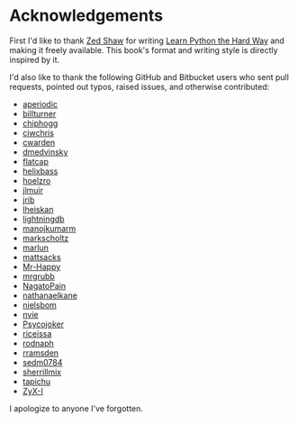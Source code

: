 Acknowledgements
================

First I'd like to thank [Zed Shaw][] for writing [Learn Python the Hard Way][]
and making it freely available.  This book's format and writing style is
directly inspired by it.

[Zed Shaw]: http://zedshaw.com/
[Learn Python the Hard Way]: http://learnpythonthehardway.org/

I'd also like to thank the following GitHub and Bitbucket users who sent pull
requests, pointed out typos, raised issues, and otherwise contributed:

* [aperiodic](https://github.com/aperiodic)
* [billturner](https://github.com/billturner)
* [chiphogg](https://github.com/chiphogg)
* [ciwchris](https://github.com/ciwchris)
* [cwarden](https://github.com/cwarden)
* [dmedvinsky](https://github.com/dmedvinsky)
* [flatcap](https://github.com/flatcap)
* [helixbass](https://bitbucket.org/helixbass)
* [hoelzro](https://github.com/hoelzro)
* [jlmuir](https://bitbucket.org/jlmuir/)
* [jrib](https://github.com/jrib)
* [lheiskan](https://github.com/lheiskan)
* [lightningdb](https://github.com/lightningdb)
* [manojkumarm](https://github.com/manojkumarm)
* [markscholtz](https://github.com/markscholtz)
* [marlun](https://github.com/marlun)
* [mattsacks](https://github.com/mattsacks)
* [Mr-Happy](https://github.com/Mr-Happy)
* [mrgrubb](https://github.com/mrgrubb)
* [NagatoPain](https://github.com/NagatoPain)
* [nathanaelkane](https://github.com/nathanaelkane)
* [nielsbom](https://github.com/nielsbom)
* [nvie](https://github.com/nvie)
* [Psycojoker](https://github.com/Psycojoker)
* [riceissa](https://github.com/riceissa)
* [rodnaph](https://github.com/rodnaph)
* [rramsden](https://github.com/rramsden)
* [sedm0784](https://github.com/sedm0784)
* [sherrillmix](https://github.com/sherrillmix)
* [tapichu](https://github.com/tapichu)
* [ZyX-I](https://github.com/ZyX-I)

I apologize to anyone I've forgotten.
